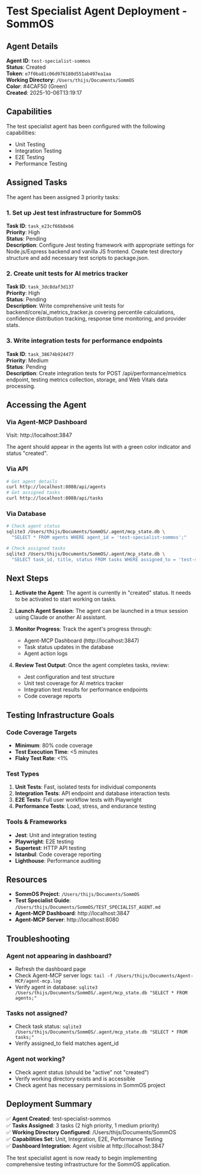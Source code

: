 # Test Specialist Agent Deployment - SommOS

## Agent Details

**Agent ID**: `test-specialist-sommos`  
**Status**: Created  
**Token**: `e7f0ba81c06d976180d551ab497ea1aa`  
**Working Directory**: `/Users/thijs/Documents/SommOS`  
**Color**: #4CAF50 (Green)  
**Created**: 2025-10-06T13:19:17

## Capabilities

The test specialist agent has been configured with the following capabilities:
- Unit Testing
- Integration Testing
- E2E Testing
- Performance Testing

## Assigned Tasks

The agent has been assigned 3 priority tasks:

### 1. Set up Jest test infrastructure for SommOS
**Task ID**: `task_e23cf66b8eb6`  
**Priority**: High  
**Status**: Pending  
**Description**: Configure Jest testing framework with appropriate settings for Node.js/Express backend and vanilla JS frontend. Create test directory structure and add necessary test scripts to package.json.

### 2. Create unit tests for AI metrics tracker
**Task ID**: `task_3dc8daf3d137`  
**Priority**: High  
**Status**: Pending  
**Description**: Write comprehensive unit tests for backend/core/ai_metrics_tracker.js covering percentile calculations, confidence distribution tracking, response time monitoring, and provider stats.

### 3. Write integration tests for performance endpoints
**Task ID**: `task_38674b924477`  
**Priority**: Medium  
**Status**: Pending  
**Description**: Create integration tests for POST /api/performance/metrics endpoint, testing metrics collection, storage, and Web Vitals data processing.

## Accessing the Agent
### Via Agent-MCP Dashboard
Visit: http://localhost:3847

The agent should appear in the agents list with a green color indicator and status "created".

### Via API
```bash
# Get agent details
curl http://localhost:8080/api/agents
# Get assigned tasks
curl http://localhost:8080/api/tasks
```

### Via Database
```bash
# Check agent status
sqlite3 /Users/thijs/Documents/SommOS/.agent/mcp_state.db \
  "SELECT * FROM agents WHERE agent_id = 'test-specialist-sommos';"

# Check assigned tasks
sqlite3 /Users/thijs/Documents/SommOS/.agent/mcp_state.db \
  "SELECT task_id, title, status FROM tasks WHERE assigned_to = 'test-specialist-sommos';"
```

## Next Steps

1. **Activate the Agent**: The agent is currently in "created" status. It needs to be activated to start working on tasks.

2. **Launch Agent Session**: The agent can be launched in a tmux session using Claude or another AI assistant.

3. **Monitor Progress**: Track the agent's progress through:
    - Agent-MCP Dashboard (http://localhost:3847)
    - Task status updates in the database
    - Agent action logs

4. **Review Test Output**: Once the agent completes tasks, review:
    - Jest configuration and test structure
    - Unit test coverage for AI metrics tracker
    - Integration test results for performance endpoints
    - Code coverage reports

## Testing Infrastructure Goals

### Code Coverage Targets
 - **Minimum**: 80% code coverage
 - **Test Execution Time**: <5 minutes
 - **Flaky Test Rate**: <1%

### Test Types
1. **Unit Tests**: Fast, isolated tests for individual components
2. **Integration Tests**: API endpoint and database interaction tests
3. **E2E Tests**: Full user workflow tests with Playwright
4. **Performance Tests**: Load, stress, and endurance testing

### Tools & Frameworks
 - **Jest**: Unit and integration testing
 - **Playwright**: E2E testing
 - **Supertest**: HTTP API testing
 - **Istanbul**: Code coverage reporting
 - **Lighthouse**: Performance auditing

## Resources

 - **SommOS Project**: `/Users/thijs/Documents/SommOS`
 - **Test Specialist Guide**: `/Users/thijs/Documents/SommOS/TEST_SPECIALIST_AGENT.md`
 - **Agent-MCP Dashboard**: http://localhost:3847
 - **Agent-MCP Server**: http://localhost:8080

## Troubleshooting

### Agent not appearing in dashboard?
 - Refresh the dashboard page
 - Check Agent-MCP server logs: `tail -f /Users/thijs/Documents/Agent-MCP/agent-mcp.log`
 - Verify agent in database: `sqlite3 /Users/thijs/Documents/SommOS/.agent/mcp_state.db "SELECT * FROM agents;"`

### Tasks not assigned?
 - Check task status: `sqlite3 /Users/thijs/Documents/SommOS/.agent/mcp_state.db "SELECT * FROM tasks;"`
 - Verify assigned_to field matches agent_id

### Agent not working?
- Check agent status (should be "active" not "created")
- Verify working directory exists and is accessible
- Check agent has necessary permissions in SommOS project
## Deployment Summary

✅ **Agent Created**: test-specialist-sommos  
✅ **Tasks Assigned**: 3 tasks (2 high priority, 1 medium priority)  
✅ **Working Directory Configured**: /Users/thijs/Documents/SommOS  
✅ **Capabilities Set**: Unit, Integration, E2E, Performance Testing  
✅ **Dashboard Integration**: Agent visible at http://localhost:3847

The test specialist agent is now ready to begin implementing comprehensive testing infrastructure for the SommOS application.
